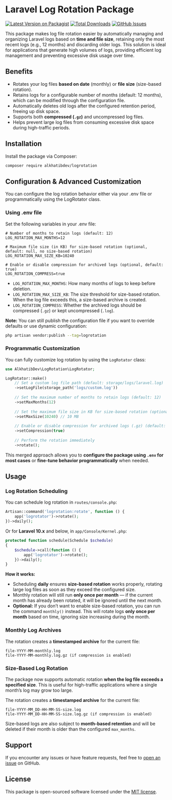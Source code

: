 # Laravel Log Rotation Package

[![Latest Version on Packagist](https://img.shields.io/packagist/v/alkhatibdev/logrotation.svg?style=flat-square)](https://packagist.org/packages/alkhatibdev/logrotation)
[![Total Downloads](https://img.shields.io/packagist/dt/alkhatibdev/logrotation.svg?style=flat-square)](https://packagist.org/packages/alkhatibdev/logrotation)
[![GitHub Issues](https://img.shields.io/github/issues/alkhatibdev/logrotation.svg?style=flat-square)](https://github.com/alkhatibdev/logrotation/issues)

This package makes log file rotation easier by automatically managing and organizing Laravel logs based on **time and file size**, retaining only the most recent logs (e.g., 12 months) and discarding older logs. This solution is ideal for applications that generate high volumes of logs, providing efficient log management and preventing excessive disk usage over time.

## Benefits

- Rotates your log files **based on date** (monthly) or **file size** (size-based rotation).
- Retains logs for a configurable number of months (default: 12 months), which can be modified through the configuration file.
- Automatically deletes old logs after the configured retention period, freeing up disk space.
- Supports both **compressed (`.gz`)** and uncompressed log files.
- Helps prevent large log files from consuming excessive disk space during high-traffic periods.

## Installation

Install the package via Composer:

```bash
composer require alkhatibdev/logrotation
```

## Configuration & Advanced Customization

You can configure the log rotation behavior either via your .env file or programmatically using the LogRotator class.

### Using .env file

Set the following variables in your .env file:

```env
# Number of months to retain logs (default: 12)
LOG_ROTATION_MAX_MONTHS=12

# Maximum file size (in KB) for size-based rotation (optional, default: null, no size-based rotation)
LOG_ROTATION_MAX_SIZE_KB=10240

# Enable or disable compression for archived logs (optional, default: true)
LOG_ROTATION_COMPRESS=true
```

* `LOG_ROTATION_MAX_MONTHS`: How many months of logs to keep before deletion.
* `LOG_ROTATION_MAX_SIZE_KB`: The size threshold for size-based rotation. When the log file exceeds this, a size-based archive is created.
* `LOG_ROTATION_COMPRESS`: Whether the archived logs should be compressed (`.gz`) or kept uncompressed (`.log`).

**Note:** You can still publish the configuration file if you want to override defaults or use dynamic configuration:

```bash
php artisan vendor:publish --tag=logrotation
```

### Programmatic Customization

You can fully customize log rotation by using the `LogRotator` class:

```php
use AlkhatibDev\LogRotation\LogRotator;

LogRotator::make()
    // Set a custom log file path (default: storage/logs/laravel.log)
    ->setLogFile(storage_path('logs/custom.log'))
    
    // Set the maximum number of months to retain logs (default: 12)
    ->setMaxMonths(12)
    
    // Set the maximum file size in KB for size-based rotation (optional) (default: null, no size-based rotation)
    ->setMaxSize(10240) // 10 MB
    
    // Enable or disable compression for archived logs (.gz) (default: true)
    ->setCompression(true)
    
    // Perform the rotation immediately
    ->rotate();
```

This merged approach allows you to **configure the package using `.env` for most cases** or **fine-tune behavior programmatically** when needed.

## Usage

### Log Rotation Scheduling

You can schedule log rotation in `routes/console.php`:
```php
Artisan::command('logrotation:rotate', function () {
    app('logrotator')->rotate();
})->daily();
```

Or for **Laravel 10.x** and below, in `app/Console/Kernel.php`:

```php
protected function schedule(Schedule $schedule)
{
    $schedule->call(function () {
        app('logrotator')->rotate();
    })->daily();
}
```

**How it works:**

* Scheduling **daily** ensures **size-based rotation** works properly, rotating large log files as soon as they exceed the configured size.
* Monthly rotation will still run **only once per month** — if the current month has already been rotated, it will be ignored until the next month.
* **Optional:** If you don’t want to enable size-based rotation, you can run the command `monthly()` instead. This will rotate logs **only once per month** based on time, ignoring size increasing during the month.


### Monthly Log Archives

The rotation creates a **timestamped archive** for the current file:

```
file-YYYY-MM-monthly.log
file-YYYY-MM-monthly.log.gz (if compression is enabled)
```

### Size-Based Log Rotation

The package now supports automatic rotation **when the log file exceeds a specified size**. This is useful for high-traffic applications where a single month’s log may grow too large.

The rotation creates a **timestamped archive** for the current file:

```
file-YYYY-MM_DD-HH-MM-SS-size.log
file-YYYY-MM_DD-HH-MM-SS-size.log.gz (if compression is enabled)
```

Size-based logs are also subject to **month-based retention** and will be deleted if their month is older than the configured `max_months`.

<!-- ## Manual Log Rotation

You can manually trigger log rotation at any time:

```bash
php artisan logrotation:rotate
```

This will check the logs and rotate them immediately if needed (time or size-based).
 -->

## Support

If you encounter any issues or have feature requests, feel free to [open an issue](https://github.com/alkhatibdev/logrotation/issues) on GitHub.

## License

This package is open-sourced software licensed under the [MIT license](LICENSE.md).
